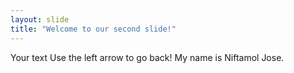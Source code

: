 ```yaml
---
layout: slide
title: "Welcome to our second slide!"
---
```

Your text
Use the left arrow to go back!
My name is Niftamol Jose.
